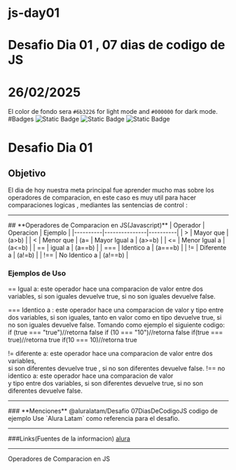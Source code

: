 # js-day01
# **Desafio Dia 01 , 07 dias de codigo de JS**
# 26/02/2025
El color de fondo sera `#6b3226` for light mode and `#000000` for dark mode.
#Badges
![Static Badge](https://img.shields.io/badge/javascript-green?style=flat&logoColor=blue-logo)
![Static Badge](https://img.shields.io/badge/html5-orange?style=flat-square&logoColor=blue-logo)
![Static Badge](https://img.shields.io/badge/07daysofcode_JS-blue?style=flat-square&logoColor=blue-logo)
# **Desafio Dia 01**
## **Objetivo**
El dia de hoy nuestra meta principal fue aprender mucho mas sobre los operadores de comparacion, en este caso es muy util para hacer comparaciones logicas , mediantes las sentencias de control :
<hr>
## **Operadores de Comparacion en JS(Javascript)**
| Operador | Operacion     | Ejemplo  |
|----------|---------------|----------|
| >        | Mayor que     | (a>b)    |
| <        | Menor que     | (a<b)    |
| >=       | Mayor Igual a | (a>=b)   |
| <=       | Menor Igual a | (a<=b)   |
| ==       | igual a       | (a==b)   |
| ===      | Identico a    | (a===b)  |
| !=       | Diferente a   | (a!=b)   |
| !==      | No Identico a | (a!==b)  |

### **Ejemplos de Uso**
== Igual a: este operador hace una comparacion de valor entre dos variables, si son iguales devuelve true, si no son iguales devuelve false.

=== Identico a : este operador hace una comparacion de valor y tipo entre dos variables, si son iguales, tanto en valor como en tipo devuelve true, si no son iguales devuelve false.
Tomando como ejemplo el siguiente codigo:
if (true === "true")//retorna false
if (10 === "10")//retorna false
if(true === true)//retorna true
if(10 === 10)//retorna true

!= diferente a: este operador hace una comparacion de valor entre dos variables, <br>si son diferentes devuelve true , si no son diferentes devuelve false.
!== no identico a: este operador hace una comparacion de valor <br>y tipo entre dos variables,
si son diferentes devuelve true, si no son diferentes devuelve false.
<hr>
### **Menciones**
@aluralatam/Desafio 07DiasDeCodigoJS
codigo de ejemplo Use `Alura Latam` como referencia para el desafio.
<hr>

###Links(Fuentes de la informacion)
[alura](https://www.aluracursos.com/blog/como-utilizar-operadores-de-comparacion-en-javascript?utm_campaign=al_7_days_logica_javascript_-_dia_1&utm_medium=email&utm_source=RD+Station)
<hr>
 Operadores de Comparacion en JS